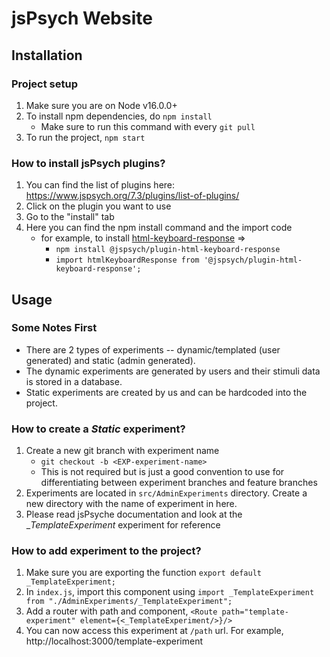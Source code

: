 # jsPsych Website

## Installation

### Project setup

1. Make sure you are on Node v16.0.0+
2. To install npm dependencies, do `npm install`
    * Make sure to run this command with every `git pull`
3. To run the project, `npm start`

### How to install jsPsych plugins?

1. You can find the list of plugins here: https://www.jspsych.org/7.3/plugins/list-of-plugins/
2. Click on the plugin you want to use
3. Go to the "install" tab
4. Here you can find the npm install command and the import code
    * for example, to install [html-keyboard-response](https://www.jspsych.org/7.3/plugins/html-keyboard-response/) =>
        * `npm install @jspsych/plugin-html-keyboard-response`
        * `import htmlKeyboardResponse from '@jspsych/plugin-html-keyboard-response';`

## Usage

### Some Notes First

* There are 2 types of experiments -- dynamic/templated (user generated) and static (admin generated).
* The dynamic experiments are generated by users and their stimuli data is stored in a database.
* Static experiments are created by us and can be hardcoded into the project.

### How to create a _Static_ experiment?

1. Create a new git branch with experiment name
    * `git checkout -b <EXP-experiment-name>`
    * This is not required but is just a good convention to use for differentiating between experiment branches and
      feature branches
2. Experiments are located in `src/AdminExperiments` directory. Create a new directory with the name of experiment in
   here.
3. Please read jsPsyche documentation and look at the __TemplateExperiment_ experiment for reference

### How to add experiment to the project?

1. Make sure you are exporting the function `export default _TemplateExperiment;`
2. In `index.js`, import this component using `import _TemplateExperiment from "./AdminExperiments/_TemplateExperiment";`
3. Add a router with path and component, `<Route path="template-experiment" element={<_TemplateExperiment/>}/>`
4. You can now access this experiment at `/path` url. For example, http://localhost:3000/template-experiment
